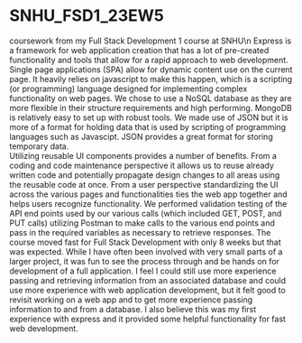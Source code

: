 # SNHU_FSD1_23EW5
coursework from my Full Stack Development 1 course at SNHU\n
Express is a framework for web application creation that has a lot of pre-created functionality and tools that allow for a rapid approach to web development.  Single page applications (SPA) allow for dynamic content use on the current page.  It heavily relies on javascript to make this happen, which is a scripting (or programming) language designed for implementing complex functionality on web pages.  We chose to use a NoSQL database as they are more flexible in their structure requirements and high performing.  MongoDB is relatively easy to set up with robust tools.
We made use of JSON but it is more of a format for holding data that is used by scripting of programming languages such as Javascipt.  JSON provides a great format for storing temporary data.  
Utilizing reusable UI components provides a number of benefits.  From a coding and code maintenance perspective it allows us to reuse already written code and potentially propagate design changes to all areas using the reusable code at once.  From a user perspective standardizing the UI across the various pages and functionalities ties the web app together and helps users recognize functionality.
We performed validation testing of the API end points used by our various calls (which included GET, POST, and PUT calls) utilizing Postman to make calls to the various end points and pass in the required variables as necessary to retrieve responses.
The course moved fast for Full Stack Development with only 8 weeks but that was expected.  While I have often been involved with very small parts of a larger project, it was fun to see the process through and be hands on for development of a full application.  I feel I could still use more experience passing and retrieving information from an associated database and could use more experience with web application development, but it felt good to revisit working on a web app and to get more experience passing information to and from a database.  I also believe this was my first experience with express and it provided some helpful functionality for fast web development.
